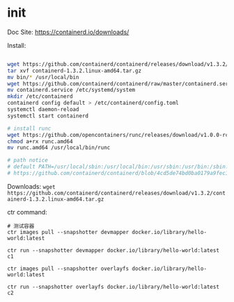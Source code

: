 
# init

Doc Site: https://containerd.io/downloads/

Install:

```bash

wget https://github.com/containerd/containerd/releases/download/v1.3.2/containerd-1.3.2.linux-amd64.tar.gz
tar xvf containerd-1.3.2.linux-amd64.tar.gz
mv bin/* /usr/local/bin
wget https://github.com/containerd/containerd/raw/master/containerd.service
mv containerd.service /etc/systemd/system
mkdir /etc/containerd
containerd config default > /etc/containerd/config.toml
systemctl daemon-reload
systemctl start containerd

# install runc
wget https://github.com/opencontainers/runc/releases/download/v1.0.0-rc10/runc.amd64
chmod a+rx runc.amd64
mv runc.amd64 /usr/local/bin/runc

# path notice
# default PATH=/usr/local/sbin:/usr/local/bin:/usr/sbin:/usr/bin:/sbin:/bin
# https://github.com/containerd/containerd/blob/4cd5de74bd0ba0179a9fec15135c0d5170df5070/oci/spec.go#L38

```

Downloads: `wget https://github.com/containerd/containerd/releases/download/v1.3.2/containerd-1.3.2.linux-amd64.tar.gz`

ctr command:
```
# 测试容器
ctr images pull --snapshotter devmapper docker.io/library/hello-world:latest

ctr run --snapshotter devmapper docker.io/library/hello-world:latest c1

ctr images pull --snapshotter overlayfs docker.io/library/hello-world:latest

ctr run --snapshotter overlayfs docker.io/library/hello-world:latest c2
```



